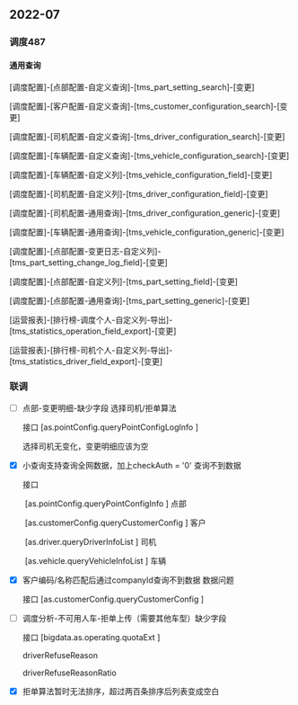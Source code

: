## 2022-07

### 调度487

#### 通用查询

[调度配置]-[点部配置-自定义查询]-[tms_part_setting_search]-[变更]

[调度配置]-[客户配置-自定义查询]-[tms_customer_configuration_search]-[变更]

[调度配置]-[司机配置-自定义查询]-[tms_driver_configuration_search]-[变更]

[调度配置]-[车辆配置-自定义查询]-[tms_vehicle_configuration_search]-[变更]

[调度配置]-[车辆配置-自定义列]-[tms_vehicle_configuration_field]-[变更]

[调度配置]-[司机配置-自定义列]-[tms_driver_configuration_field]-[变更]

[调度配置]-[司机配置-通用查询]-[tms_driver_configuration_generic]-[变更]

[调度配置]-[车辆配置-通用查询]-[tms_vehicle_configuration_generic]-[变更]

[调度配置]-[点部配置-变更日志-自定义列]-[tms_part_setting_change_log_field]-[变更]

[调度配置]-[点部配置-自定义列]-[tms_part_setting_field]-[变更]

[调度配置]-[点部配置-通用查询]-[tms_part_setting_generic]-[变更]

[运营报表]-[排行榜-调度个人-自定义列-导出]-[tms_statistics_operation_field_export]-[变更]

[运营报表]-[排行榜-司机个人-自定义列-导出]-[tms_statistics_driver_field_export]-[变更]

### 联调

- [ ] 点部-变更明细-缺少字段 选择司机/拒单算法

  接口   [as.pointConfig.queryPointConfigLogInfo ]

  选择司机无变化，变更明细应该为空

- [x] 小查询支持查询全网数据，加上checkAuth = '0' 查询不到数据

  接口

  ​	[as.pointConfig.queryPointConfigInfo ] 点部

  ​	[as.customerConfig.queryCustomerConfig ] 客户

  ​	[as.driver.queryDriverInfoList ] 司机

  ​	[as.vehicle.queryVehicleInfoList ] 车辆

- [x] 客户编码/名称匹配后通过companyId查询不到数据  数据问题

  接口 [as.customerConfig.queryCustomerConfig ]

- [ ] 调度分析-不可用人车-拒单上传（需要其他车型）缺少字段 

  接口 [bigdata.as.operating.quotaExt ]

  driverRefuseReason  

  driverRefuseReasonRatio 

- [x] 拒单算法暂时无法排序，超过两百条排序后列表变成空白

  











